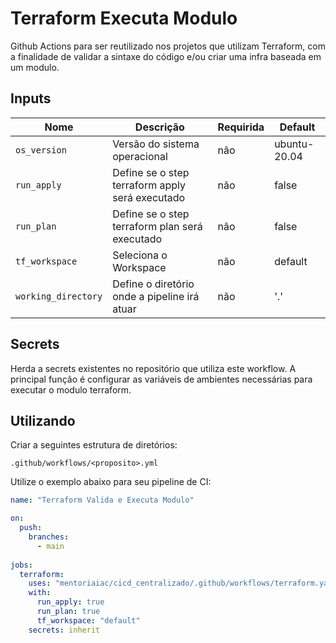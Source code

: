 # Terraform Executa Modulo
Github Actions para ser reutilizado nos projetos que utilizam Terraform, com a finalidade de validar a sintaxe do código e/ou criar uma infra baseada em um modulo.

## Inputs
| Nome | Descrição | Requirida | Default |
|------|-----------|-----------|---------|
| `os_version` | Versão do sistema operacional | não | ubuntu-20.04 |
| `run_apply` | Define se o step terraform apply será executado | não | false |
| `run_plan` | Define se o step terraform plan será executado | não | false |
| `tf_workspace` | Seleciona o Workspace | não | default |
| `working_directory` | Define o diretório onde a pipeline irá atuar | não | '.' |

## Secrets

Herda a secrets existentes no repositório que utiliza este workflow. A principal função é configurar as variáveis de ambientes necessárias para executar o modulo terraform.

## Utilizando 
Criar a seguintes estrutura de diretórios: 

`.github/workflows/<proposito>.yml`

Utilize o exemplo abaixo para seu pipeline de CI:

```yaml
name: "Terraform Valida e Executa Modulo"

on:
  push:
    branches:
      - main
  
jobs:
  terraform:
    uses: "mentoriaiac/cicd_centralizado/.github/workflows/terraform.yaml@v1"
    with:
      run_apply: true
      run_plan: true
      tf_workspace: "default"
    secrets: inherit
```

